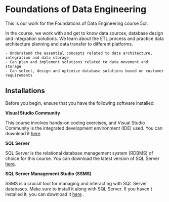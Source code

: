 # Foundations of Data Engineering  

This is our work for the Foundations of Data Engineering course 5cr.  

In the course, we work with and get to know data sources, database design and integration solutions. 
We learn about the ETL process and practice data architecture planning and data transfer to different platforms.

    - Understand the essential concepts related to data architecture, integration and data storage
    - Can plan and implement solutions related to data movement and storage
    - Can select, design and optimize database solutions based on customer requirements


## Installations
Before you begin, ensure that you have the following software installed:  

**Visual Studio Community**     
   
 This course involves hands-on coding exercises, and Visual Studio Community is the integrated development environment (IDE) used. You can download it [here](https://visualstudio.microsoft.com/vs/community/).  


 **SQL Server**     
   
SQL Server is the relational database management system (RDBMS) of choice for this course. You can download the latest version of SQL Server [here](https://www.microsoft.com/en-us/sql-server/sql-server-downloads).  

**SQL Server Management Studio (SSMS)**     
  
SSMS is a crucial tool for managing and interacting with SQL Server databases. Make sure to install it along with SQL Server. If you haven't installed it, you can download it [here](https://learn.microsoft.com/en-us/sql/ssms/download-sql-server-management-studio-ssms?view=sql-server-ver16) .  

